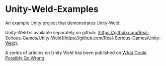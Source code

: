 # Unity-Weld-Examples

An example Unity project that demonstrates Unity-Weld.

Unity-Weld is available separately on github: [https://github.com/Real-Serious-Games/Unity-Weld](https://github.com/Real-Serious-Games/Unity-Weld).

A series of articles on Unity Weld has been published on [What Could Possibly Go Wrong](http://www.what-could-possibly-go-wrong.com/bringing-mvvm-to-unity-part-1-about-mvvm-and-unity-weld).

